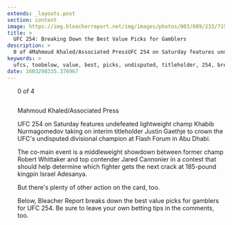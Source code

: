 ```yaml
--- 
extends: _layouts.post 
section: content 
image: https://img.bleacherreport.net/img/images/photos/003/889/233/7153a6550ecf91c06f335557c23dcb10_crop_exact.jpg?w=1200&h=1200&q=75 
title: > 
  UFC 254: Breaking Down the Best Value Picks for Gamblers 
description: > 
  0 of 4Mahmoud Khaled/Associated PressUFC 254 on Saturday features undefeated lightweight champ Khabib Nurmagomedov taking on interim titleholder Justin Gaethje to crown the UFC's undisputed divisional champion at Flash Forum in Abu Dhabi.The co-main event is a middleweight showdown between former champ Robert Whittaker and top contender Jared Cannonier in a contest that should help determine which fighter gets the next crack at 185-pound kingpin Israel Adesanya.But there's plenty of other action on the card, too.Below, Bleacher Report breaks down the best value picks for gamblers for UFC 254.Be sure to leave your own betting tips in the comments, too. 
keywords: > 
  ufcs, toobelow, value, best, picks, undisputed, titleholder, 254, breaking, champ, ufc, undefeated, whittaker, gamblers 
date: 1603290335.378967 
--- 
```

<ol><p class="slideData">0 of 4</p><p></p><img alt="" src="https://static-assets.bleacherreport.net/img/atoms/lazyImage/logo.png"><p class="credit">Mahmoud Khaled/Associated Press</p><p class="">UFC 254 on Saturday&#160;features undefeated lightweight champ Khabib Nurmagomedov taking on interim titleholder Justin Gaethje to crown the UFC's undisputed divisional champion&#160;at Flash Forum in Abu Dhabi.</p><p class="">The co-main event is a middleweight showdown between former champ Robert Whittaker and top contender Jared Cannonier in a contest that should help determine which fighter gets the next crack at 185-pound kingpin Israel Adesanya.</p><p class="">But there's plenty of other action on the card, too.</p><p class="">Below, Bleacher Report breaks down the best value picks for gamblers for UFC 254. Be sure to leave your own betting tips in the comments, too.</p></ol>